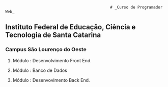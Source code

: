                                                   # _Curso de Programador Web_ 
                                                  
## Instituto Federal de Educação, Ciência e Tecnologia de Santa Catarina 

### Campus São Lourenço do Oeste 

1. Módulo : Desenvolvimento Front End.

2. Módulo  : Banco de Dados 

3. Módulo :  Desenvovimento Back End.

